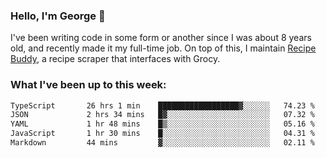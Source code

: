 ### Hello, I'm George 👋

I've been writing code in some form or another since I was about 8 years old, and recently made it my full-time job. On top of this, I maintain [Recipe Buddy](https://github.com/georgegebbett/recipe-buddy), a recipe scraper that interfaces with Grocy.  

<!--
**georgegebbett/georgegebbett** is a ✨ _special_ ✨ repository because its `README.md` (this file) appears on your GitHub profile.

Here are some ideas to get you started:

- 🔭 I’m currently working on ...
- 🌱 I’m currently learning ...
- 👯 I’m looking to collaborate on ...
- 🤔 I’m looking for help with ...
- 💬 Ask me about ...
- 📫 How to reach me: ...
- 😄 Pronouns: ...
- ⚡ Fun fact: ...
-->

### What I've been up to this week:
<!--START_SECTION:waka-->

```txt
TypeScript       26 hrs 1 min    ██████████████████▓░░░░░░   74.23 %
JSON             2 hrs 34 mins   █▓░░░░░░░░░░░░░░░░░░░░░░░   07.32 %
YAML             1 hr 48 mins    █▒░░░░░░░░░░░░░░░░░░░░░░░   05.16 %
JavaScript       1 hr 30 mins    █░░░░░░░░░░░░░░░░░░░░░░░░   04.31 %
Markdown         44 mins         ▓░░░░░░░░░░░░░░░░░░░░░░░░   02.11 %
```

<!--END_SECTION:waka-->
